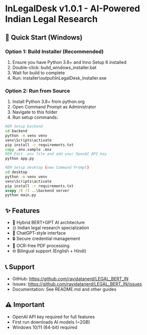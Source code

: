 # InLegalDesk v1.0.1 - AI-Powered Indian Legal Research

## 🚀 Quick Start (Windows)

### Option 1: Build Installer (Recommended)
1. Ensure you have Python 3.8+ and Inno Setup 6 installed
2. Double-click: build_windows_installer.bat
3. Wait for build to complete
4. Run: installer\output\InLegalDesk_Installer.exe

### Option 2: Run from Source
1. Install Python 3.8+ from python.org
2. Open Command Prompt as Administrator
3. Navigate to this folder
4. Run setup commands:

```cmd
REM Setup backend
cd backend
python -m venv venv
venv\Scripts\activate
pip install -r requirements.txt
copy .env.sample .env
REM Edit .env file and add your OpenAI API key
python app.py
```

```cmd
REM Setup desktop (new Command Prompt)
cd desktop
python -m venv venv
venv\Scripts\activate
pip install -r requirements.txt
xcopy /E /I ..\backend server
python main.py
```

## ✨ Features
- 🤖 Hybrid BERT+GPT AI architecture
- ⚖️ Indian legal research specialization  
- 💬 ChatGPT-style interface
- 🔒 Secure credential management
- 📄 OCR-free PDF processing
- 🌐 Bilingual support (English + Hindi)

## 📞 Support
- GitHub: https://github.com/ravidatanerd/LEGAL_BERT_IN
- Issues: https://github.com/ravidatanerd/LEGAL_BERT_IN/issues
- Documentation: See README.md and other guides

## ⚠️ Important
- OpenAI API key required for full features
- First run downloads AI models (~2GB)
- Windows 10/11 (64-bit) required

